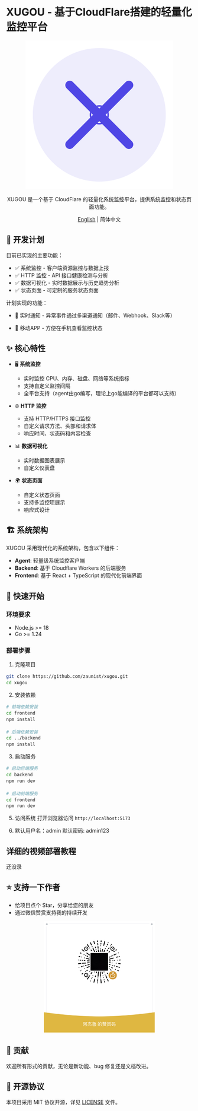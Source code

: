 # XUGOU - 基于CloudFlare搭建的轻量化监控平台

<div align="center">

![XUGOU Logo](frontend/public/logo.svg)

XUGOU 是一个基于 CloudFlare 的轻量化系统监控平台，提供系统监控和状态页面功能。

[English](./README_EN.md) | 简体中文

</div>

## 📅 开发计划

目前已实现的主要功能：

- ✅ 系统监控 - 客户端资源监控与数据上报
- ✅ HTTP 监控 - API 接口健康检测与分析
- ✅ 数据可视化 - 实时数据展示与历史趋势分析
- ✅ 状态页面 - 可定制的服务状态页面

计划实现的功能：

- 🚧 实时通知 - 异常事件通过多渠道通知（邮件、Webhook、Slack等）

- 📱 移动APP - 方便在手机查看监控状态

## ✨ 核心特性

- 🖥️ **系统监控**
  - 实时监控 CPU、内存、磁盘、网络等系统指标
  - 支持自定义监控间隔
  - 全平台支持（agent由go编写，理论上go能编译的平台都可以支持）

- 🌐 **HTTP 监控**
  - 支持 HTTP/HTTPS 接口监控
  - 自定义请求方法、头部和请求体
  - 响应时间、状态码和内容检查

- 📊 **数据可视化**
  - 实时数据图表展示
  - 自定义仪表盘

- 🌍 **状态页面**
  - 自定义状态页面
  - 支持多监控项展示
  - 响应式设计

## 🏗️ 系统架构

XUGOU 采用现代化的系统架构，包含以下组件：

- **Agent**: 轻量级系统监控客户端
- **Backend**: 基于 Cloudflare Workers 的后端服务
- **Frontend**: 基于 React + TypeScript 的现代化前端界面

## 🚀 快速开始

### 环境要求

- Node.js >= 18
- Go >= 1.24

### 部署步骤

1. 克隆项目
```bash
git clone https://github.com/zaunist/xugou.git
cd xugou
```

2. 安装依赖
```bash
# 前端依赖安装
cd frontend
npm install

# 后端依赖安装
cd ../backend
npm install

```

3. 启动服务
```bash
# 启动后端服务
cd backend
npm run dev

# 启动前端服务
cd frontend
npm run dev

```

5. 访问系统
打开浏览器访问 `http://localhost:5173`

6. 默认用户名：admin 默认密码: admin123

## 详细的视频部署教程

还没录

## ⭐ 支持一下作者

- 给项目点个 Star，分享给您的朋友
- 通过微信赞赏支持我的持续开发

<div align="center">
  <img src="frontend/public/wechat-reward.png" alt="微信赞赏码" width="300">
</div>

## 🤝 贡献

欢迎所有形式的贡献，无论是新功能、bug 修复还是文档改进。

## 📄 开源协议

本项目采用 MIT 协议开源，详见 [LICENSE](./LICENSE) 文件。